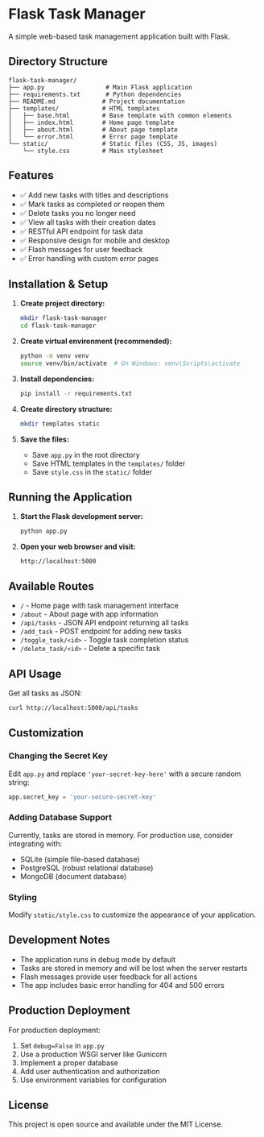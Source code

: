 # Flask Task Manager

A simple web-based task management application built with Flask.

## Directory Structure

```
flask-task-manager/
├── app.py                 # Main Flask application
├── requirements.txt       # Python dependencies
├── README.md             # Project documentation
├── templates/            # HTML templates
│   ├── base.html         # Base template with common elements
│   ├── index.html        # Home page template
│   ├── about.html        # About page template
│   └── error.html        # Error page template
└── static/               # Static files (CSS, JS, images)
    └── style.css         # Main stylesheet
```

## Features

- ✅ Add new tasks with titles and descriptions
- ✅ Mark tasks as completed or reopen them
- ✅ Delete tasks you no longer need
- ✅ View all tasks with their creation dates
- ✅ RESTful API endpoint for task data
- ✅ Responsive design for mobile and desktop
- ✅ Flash messages for user feedback
- ✅ Error handling with custom error pages

## Installation & Setup

1. **Create project directory:**
   ```bash
   mkdir flask-task-manager
   cd flask-task-manager
   ```

2. **Create virtual environment (recommended):**
   ```bash
   python -m venv venv
   source venv/bin/activate  # On Windows: venv\Scripts\activate
   ```

3. **Install dependencies:**
   ```bash
   pip install -r requirements.txt
   ```

4. **Create directory structure:**
   ```bash
   mkdir templates static
   ```

5. **Save the files:**
   - Save `app.py` in the root directory
   - Save HTML templates in the `templates/` folder
   - Save `style.css` in the `static/` folder

## Running the Application

1. **Start the Flask development server:**
   ```bash
   python app.py
   ```

2. **Open your web browser and visit:**
   ```
   http://localhost:5000
   ```

## Available Routes

- `/` - Home page with task management interface
- `/about` - About page with app information
- `/api/tasks` - JSON API endpoint returning all tasks
- `/add_task` - POST endpoint for adding new tasks
- `/toggle_task/<id>` - Toggle task completion status
- `/delete_task/<id>` - Delete a specific task

## API Usage

Get all tasks as JSON:
```bash
curl http://localhost:5000/api/tasks
```

## Customization

### Changing the Secret Key
Edit `app.py` and replace `'your-secret-key-here'` with a secure random string:
```python
app.secret_key = 'your-secure-secret-key'
```

### Adding Database Support
Currently, tasks are stored in memory. For production use, consider integrating with:
- SQLite (simple file-based database)
- PostgreSQL (robust relational database)
- MongoDB (document database)

### Styling
Modify `static/style.css` to customize the appearance of your application.

## Development Notes

- The application runs in debug mode by default
- Tasks are stored in memory and will be lost when the server restarts
- Flash messages provide user feedback for all actions
- The app includes basic error handling for 404 and 500 errors

## Production Deployment

For production deployment:
1. Set `debug=False` in `app.py`
2. Use a production WSGI server like Gunicorn
3. Implement a proper database
4. Add user authentication and authorization
5. Use environment variables for configuration

## License

This project is open source and available under the MIT License.